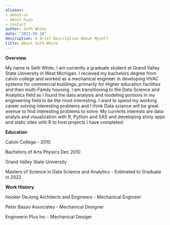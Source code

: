 ```yaml
---
aliases:
- about-us
- about-hugo
- contact
author: Seth White
date: "2021-05-18"
description: A Brief Description About Myself
title: About Seth White
---
```



**Overview**

My name is Seth White, I am currently a graduate student at Grand Valley State University in West Michigan. I recieved my bachelors degree from calvin college and worked as a mechanical engineer in developing HVAC systems for commercial buildings, primarily for Higher education facilities and then multi-Family housing. I am transitioning to the Data Science and Analytics field as I found the data analysis and modeling portions in my engineering field to be the most interesting. I want to spend my working career solving interesting problems and I think Data science will be great avenue to find interesting problems to solve. My currents interests are data analyis and visualization with R, Python and SAS and developing shiny apps and static sites with R to host projects I have completed.


**Education**

Calvin College - 2010

Bachelors of Arts Physics Dec 2010

Grand Valley State University

Masters of Science in Data Science and Analytics - Estimated to Graduate in 2022

**Work History**

Hooker DeJong Architects and Engineers - Mechanical Engineer

Peter Basso Associates  - Mechanical Designer

Engineerin Plus Inc - Mechanical Desiger




